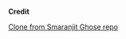**Credit**


[Clone from Smaranjit Ghose repo](https://github.com/smaranjitghose/awesome-portfolio-websites)
